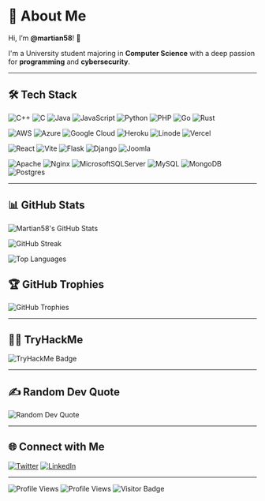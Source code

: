 # 🌌 About Me
Hi, I’m **@martian58**! 👋

I'm a University student majoring in **Computer Science** with a deep passion for **programming** and **cybersecurity**.

---

## 🛠️ Tech Stack
![C++](https://img.shields.io/badge/C++-%2300599C.svg?style=for-the-badge&logo=c%2B%2B&logoColor=white) 
![C](https://img.shields.io/badge/C-%2300599C.svg?style=for-the-badge&logo=c&logoColor=white) 
![Java](https://img.shields.io/badge/Java-%23ED8B00.svg?style=for-the-badge&logo=openjdk&logoColor=white) 
![JavaScript](https://img.shields.io/badge/JavaScript-%23323330.svg?style=for-the-badge&logo=javascript&logoColor=%23F7DF1E) 
![Python](https://img.shields.io/badge/Python-3670A0?style=for-the-badge&logo=python&logoColor=ffdd54) 
![PHP](https://img.shields.io/badge/PHP-%23777BB4.svg?style=for-the-badge&logo=php&logoColor=white) 
![Go](https://img.shields.io/badge/Go-%2300ADD8.svg?style=for-the-badge&logo=go&logoColor=white) 
![Rust](https://img.shields.io/badge/Rust-%23000000.svg?style=for-the-badge&logo=rust&logoColor=white)


![AWS](https://img.shields.io/badge/AWS-%23FF9900.svg?style=for-the-badge&logo=amazon-aws&logoColor=white) ![Azure](https://img.shields.io/badge/Azure-%230072C6.svg?style=for-the-badge&logo=microsoftazure&logoColor=white) ![Google Cloud](https://img.shields.io/badge/GoogleCloud-%234285F4.svg?style=for-the-badge&logo=google-cloud&logoColor=white) ![Heroku](https://img.shields.io/badge/Heroku-%23430098.svg?style=for-the-badge&logo=heroku&logoColor=white) ![Linode](https://img.shields.io/badge/Linode-00A95C?style=for-the-badge&logo=linode&logoColor=white) ![Vercel](https://img.shields.io/badge/Vercel-%23000000.svg?style=for-the-badge&logo=vercel&logoColor=white)

![React](https://img.shields.io/badge/React-%2320232a.svg?style=for-the-badge&logo=react&logoColor=%2361DAFB) ![Vite](https://img.shields.io/badge/Vite-%23646CFF.svg?style=for-the-badge&logo=vite&logoColor=white) ![Flask](https://img.shields.io/badge/Flask-%23000.svg?style=for-the-badge&logo=flask&logoColor=white) ![Django](https://img.shields.io/badge/Django-%23092E20.svg?style=for-the-badge&logo=django&logoColor=white) ![Joomla](https://img.shields.io/badge/Joomla-%235091CD.svg?style=for-the-badge&logo=joomla&logoColor=white)

![Apache](https://img.shields.io/badge/Apache-%23D42029.svg?style=for-the-badge&logo=apache&logoColor=white) ![Nginx](https://img.shields.io/badge/Nginx-%23009639.svg?style=for-the-badge&logo=nginx&logoColor=white) ![MicrosoftSQLServer](https://img.shields.io/badge/Microsoft%20SQL%20Server-CC2927?style=for-the-badge&logo=microsoft%20sql%20server&logoColor=white) ![MySQL](https://img.shields.io/badge/MySQL-4479A1.svg?style=for-the-badge&logo=mysql&logoColor=white) ![MongoDB](https://img.shields.io/badge/MongoDB-%234ea94b.svg?style=for-the-badge&logo=mongodb&logoColor=white) ![Postgres](https://img.shields.io/badge/Postgres-%23316192.svg?style=for-the-badge&logo=postgresql&logoColor=white)

---

## 📊 GitHub Stats
![Martian58's GitHub Stats](https://github-readme-stats.vercel.app/api?username=martian58&theme=dark&hide_border=false&include_all_commits=false&count_private=false)

![GitHub Streak](https://github-readme-streak-stats.herokuapp.com/?user=martian58&theme=dark&hide_border=false)

![Top Languages](https://github-readme-stats.vercel.app/api/top-langs/?username=martian58&theme=dark&hide_border=false&include_all_commits=false&count_private=false&layout=compact)

## 🏆 GitHub Trophies
![GitHub Trophies](https://github-profile-trophy.vercel.app/?username=martian58&theme=radical&no-frame=false&no-bg=false&margin-w=4)

---

## 🧑‍💻 TryHackMe
<img src="https://tryhackme-badges.s3.amazonaws.com/martian58.png" alt="TryHackMe Badge">

---

## ✍️ Random Dev Quote
![Random Dev Quote](https://quotes-github-readme.vercel.app/api?type=horizontal&theme=radical)

---

## 🌐 Connect with Me
[![Twitter](https://img.shields.io/badge/Twitter-%231DA1F2.svg?style=for-the-badge&logo=twitter&logoColor=white)](https://twitter.com/martian58) [![LinkedIn](https://img.shields.io/badge/LinkedIn-%230077B5.svg?style=for-the-badge&logo=linkedin&logoColor=white)](https://linkedin.com/in/martian58)

---


![Profile Views](https://visitcount.itsvg.in/api?id=martian58&label=Profile%20Views&color=1&icon=0&pretty=true)
![Profile Views](https://komarev.com/ghpvc/?username=your-github-username&color=green)
![Visitor Badge](https://shields.io/badge/dynamic/json?color=success&label=Profile%20Views&query=value&url=https://api.countapi.xyz/hit/martian58/visits)




